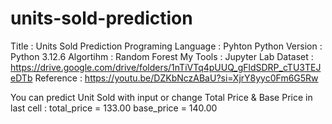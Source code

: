 # units-sold-prediction

Title : Units Sold Prediction
Programing Language : Pyhton
Python Version : Python 3.12.6
Algortihm : Random Forest
My Tools : Jupyter Lab
Dataset : https://drive.google.com/drive/folders/1nTiVTq4pUUQ_gFldSDRP_cTU3TEJeDTb
Reference : https://youtu.be/DZKbNczABaU?si=XjrY8yyc0Fm6G5Rw

You can predict Unit Sold with input or change Total Price & Base Price in last cell :
total_price = 133.00
base_price = 140.00
